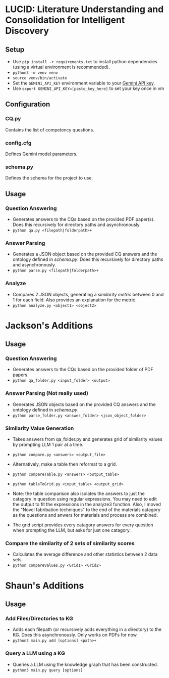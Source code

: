 # LUCID: Literature Understanding and Consolidation for Intelligent Discovery
## Setup
- Use `pip install -r requirements.txt` to install python dependencies (using a virtual environment is recommended).
- `python3 -m venv venv` 
- `source venv/bin/activate` 
- Set the `GEMINI_API_KEY` environment variable to your [Gemini API key](https://aistudio.google.com/app/apikey).
- Use `export GEMINI_API_KEY=[paste_key_here]` to set your key once in vm
## Configuration
### CQ.py
Contains the list of competency questions.
### config.cfg
Defines Gemini model parameters.
### schema.py
Defines the schema for the project to use. 
## Usage
### Question Answering
- Generates answers to the CQs based on the provided PDF paper(s). Does this recursively for directory paths and asynchronously.
- `python qa.py <filepath|folderpath>+`
### Answer Parsing
- Generates a JSON object based on the provided CQ answers and the ontology defined in *schema.py*. Does this recursively for directory paths and asynchronously.
- `python parse.py <filepath|folderpath>+`
### Analyze
- Compares 2 JSON objects, generating a *similarity metric* between 0 and 1 for each field. Also provides an explanation for the metric.
- `python analyze.py <object1> <object2>`

# Jackson's Additions

## Usage
### Question Answering
- Generates answers to the CQs based on the provided folder of PDF papers.
- `python qa_folder.py <input_folder> <output>`

### Answer Parsing (Not really used)
- Generates JSON objects based on the provided CQ answers and the ontology defined in *schema.py*.
- `python parse_folder.py <answer_folder> <json_object_folder>`

### Similarity Value Generation
- Takes answers from qa_folder.py and generates grid of similarity values by prompting LLM 1 pair at a time.
- `python compare.py <answers> <output_file>`

- Alternatively, make a table then reformat to a grid.
- `python compareTable.py <answers> <output_table>`
- `python tableToGrid.py <input_table> <output_grid>`

-  Note: the table comparison also isolates the answers to just the catagory in question using regular expressions. You may need to edit the output to fit the expressions in the analyze3 function. Also, I moved the "Novel fabribation techniques" to the end of the materials catagory as the questions and anwers for materials and process are combined.
-  The grid script provides every catagory answers for every question when prompting the LLM, but asks for just one catagory. 

### Compare the similarity of 2 sets of similarity scores
- Calculates the average difference and other statistics between 2 data sets.
- `python compareValues.py <Grid1> <Grid2>`

# Shaun's Additions

## Usage
### Add Files/Directories to KG
- Adds each filepath (or recursively adds everything in a directory) to the KG. Does this asynchronously. Only works on PDFs for now.
- `python3 main.py add [options] <path>+`

### Query a LLM using a KG
- Queries a LLM using the knowledge graph that has been constructed.
- `python3 main.py query [options]`

